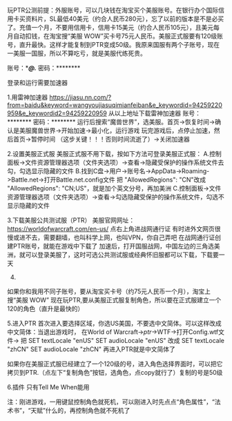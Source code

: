 
玩PTR公测前提：外服账号，可以几块钱在淘宝买个美服账号。在银行办个国际信用卡买资料片，SL最低40美元（约合人民币280元），忘了以前的版本是不是必买了。充值一个月，不要用信用卡，信用卡15美元（约合人民币105元），且美元每月自动扣钱，在淘宝搜“美服 WOW”买卡号75元人民币。美服正式服要有120级账号，直升最快。这样才能复制到PTR变成50级。我原来国服有两个子账号，现在一美服一国服，所以不算吃亏，就是美服代练死贵。


账号：*******@***.***
密码：********

登录和运行需要加速器


1.用雷神加速器
https://jiasu.nn.com/?from=baidu&keyword=wangyoujiasuqimianfeiban&e_keywordid=94259220959&e_keywordid2=94259220959
从以上地址下载雷神加速器
账号：********
密码：********
运行后搜索“魔兽世界”，选美服。首页->恢复时间->确认是美服魔兽世界->开始加速->最小化，运行游戏
玩完游戏后，点停止加速，然后首页->暂停时间 （这步关键！！！否则时间流逝了）->关闭加速器

2.设置美服正式服
美服正式服不用下载，按如下方法可登录美服正式服：
A.控制面板->文件资源管理器选项（文件夹选项）->查看->隐藏受保护的操作系统文件去勾，勾选显示隐藏的文件
B.找到C盘->用户->账号名->AppData->Roaming->Battle.net->打开Battle.net.config文件
把 "AllowedRegions": "CN"改成 "AllowedRegions": "CN;US"，就是加个英文分号，再加美洲
C.控制面板->文件资源管理器选项（文件夹选项）->查看->勾选隐藏受保护的操作系统文件，勾选不显示隐藏的文件

3.下载美服公共测试服（PTR）
美服官网网址：https://worldofwarcraft.com/en-us/  点右上角进战网通行证
有时进外文网页很慢或进不去，需要翻墙，也叫科学上网，也叫VPN，你自己弄吧
在战网通行证创建PTR账号，就能在游戏中下载了
加速后，打开国服战网，中国左边的三角选美洲，就可以登录美服了，这时可选公共测试服或经典怀旧服都可以下载，下载要一天

4.
如果你和我用不同子账号，要从淘宝买卡号（约75元人民币一个月），淘宝上搜“美服 WOW”
现在玩PTR,要从美服正式服复制角色，所以要在正式服建立一个120的角色（直升是最快的）


5.进入PTR
首次进入要选择区域，你选US美国，不要选中文简体。可以这样改成中文简体：当退出游戏时，
在World of Warcraft->_ptr_->WTF->打开Config.wtf文件->
把
SET textLocale "enUS"
SET audioLocale "enUS"
改成
SET textLocale "zhCN"
SET audioLocale "zhCN"
再进入PTR就是中文简体了

如果你在美服正式服已经建立了一个120级的号，进入角色选择界面时，可以把它拷贝到PTR.（点左下“复制角色”按钮，选角色，点copy就行了）复制的号是50级

6.插件
只有Tell Me When能用

注：刚进游戏，一用键鼠控制角色就死机，可以刚进入时先点点“角色属性”，“法术书”，“天赋”什么的，再控制角色就不死机了
